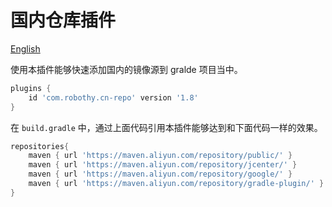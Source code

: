 # 国内仓库插件

[English](./README.md)

使用本插件能够快速添加国内的镜像源到 gralde 项目当中。

```groovy
plugins {
    id 'com.robothy.cn-repo' version '1.8'
}
```

在 `build.gradle` 中，通过上面代码引用本插件能够达到和下面代码一样的效果。

```groovy
repositories{
    maven { url 'https://maven.aliyun.com/repository/public/' }
    maven { url 'https://maven.aliyun.com/repository/jcenter/' }
    maven { url 'https://maven.aliyun.com/repository/google/' }
    maven { url 'https://maven.aliyun.com/repository/gradle-plugin/' }
}
```